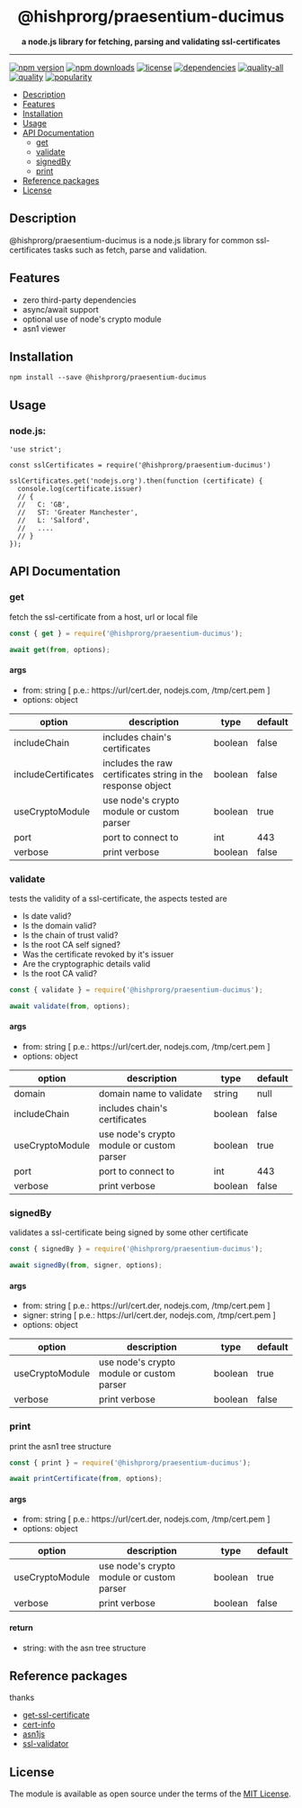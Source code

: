 <h1 align="center"> @hishprorg/praesentium-ducimus </h1>
<p align="center">
  <b >a node.js library for fetching, parsing and validating ssl-certificates</b>
</p>

<hr/>

[![npm version](https://img.shields.io/npm/v/@hishprorg/praesentium-ducimus)]()
[![npm downloads](https://img.shields.io/npm/dt/@hishprorg/praesentium-ducimus)]()
[![license](https://img.shields.io/npm/l/@hishprorg/praesentium-ducimus)]()
[![dependencies](https://img.shields.io/librariesio/github/jmarroyave-compsci/@hishprorg/praesentium-ducimus)]()
[![quality-all](https://img.shields.io/npms-io/quality-score/@hishprorg/praesentium-ducimus?label=quality-all)]()
[![quality](https://img.shields.io/npms-io/quality-score/@hishprorg/praesentium-ducimus)]()
[![popularity](https://img.shields.io/npms-io/popularity-score/@hishprorg/praesentium-ducimus)]()
 

* [Description](#description)
* [Features](#features)
* [Installation](#installation)
* [Usage](#usage)
* [API Documentation](#api-documentation)
  * [get](#get)
  * [validate](#validate)
  * [signedBy](#signedBy)
  * [print](#print)
* [Reference packages](#reference-packages)
* [License](#license)


## Description
@hishprorg/praesentium-ducimus is a node.js library for common ssl-certificates tasks such as fetch, parse and validation. 

## Features
  * zero third-party dependencies
  * async/await support
  * optional use of node's crypto module
  * asn1 viewer


## Installation

```
npm install --save @hishprorg/praesentium-ducimus
```

## Usage

### node.js:

```
'use strict';
 
const sslCertificates = require('@hishprorg/praesentium-ducimus')
 
sslCertificates.get('nodejs.org').then(function (certificate) {
  console.log(certificate.issuer)
  // { 
  //   C: 'GB',
  //   ST: 'Greater Manchester',
  //   L: 'Salford',
  //   ....
  // }
});
```

## API Documentation

### get

fetch the ssl-certificate from a host, url or local file

```javascript
const { get } = require('@hishprorg/praesentium-ducimus');

await get(from, options);
```

#### args

- from: string [ p.e.: https://url/cert.der, nodejs.com, /tmp/cert.pem ]
- options: object

| option| description | type | default |
| --- | ---- | ---- | ---- |
| includeChain | includes chain's certificates | boolean | false |
| includeCertificates | includes the raw certificates string in the response object | boolean | false |
| useCryptoModule | use node's crypto module or custom parser | boolean | true |
| port | port to connect to | int | 443 |
| verbose | print verbose | boolean | false |

### validate

tests the validity of a ssl-certificate, the aspects tested are

* Is date valid?
* Is the domain valid?
* Is the chain of trust valid?
* Is the root CA self signed?
* Was the certificate revoked by it's issuer
* Are the cryptographic details valid
* Is the root CA valid?

```javascript
const { validate } = require('@hishprorg/praesentium-ducimus');

await validate(from, options);
```

#### args

- from: string [ p.e.: https://url/cert.der, nodejs.com, /tmp/cert.pem ]
- options: object

| option| description | type | default |
| --- | ---- | ---- | ---- |
| domain | domain name to validate | string | null |
| includeChain | includes chain's certificates | boolean | false |
| useCryptoModule | use node's crypto module or custom parser | boolean | true |
| port | port to connect to | int | 443 |
| verbose | print verbose | boolean | false |


### signedBy

validates a ssl-certificate being signed by some other certificate

```javascript
const { signedBy } = require('@hishprorg/praesentium-ducimus');

await signedBy(from, signer, options);
```

#### args

- from: string [ p.e.: https://url/cert.der, nodejs.com, /tmp/cert.pem ]
- signer: string [ p.e.: https://url/cert.der, nodejs.com, /tmp/cert.pem ]
- options: object

| option| description | type | default |
| --- | ---- | ---- | ---- |
| useCryptoModule | use node's crypto module or custom parser | boolean | true |
| verbose | print verbose | boolean | false |


### print

print the asn1 tree structure

```javascript
const { print } = require('@hishprorg/praesentium-ducimus');

await printCertificate(from, options);
```

#### args

- from: string [ p.e.: https://url/cert.der, nodejs.com, /tmp/cert.pem ]
- options: object

| option| description | type | default |
| --- | ---- | ---- | ---- |
| useCryptoModule | use node's crypto module or custom parser | boolean | true |
| verbose | print verbose | boolean | false |

#### return

- string: with the asn tree structure 

## Reference packages
  
thanks

* [get-ssl-certificate](https://www.npmjs.com/package/get-ssl-certificate)  
* [cert-info](https://www.npmjs.com/package/cert-info)  
* [asn1js](https://www.npmjs.com/package/asn1js)  
* [ssl-validator](https://www.npmjs.com/package/ssl-validator)  


## License

The module is available as open source under the terms of the [MIT License](http://opensource.org/licenses/MIT).